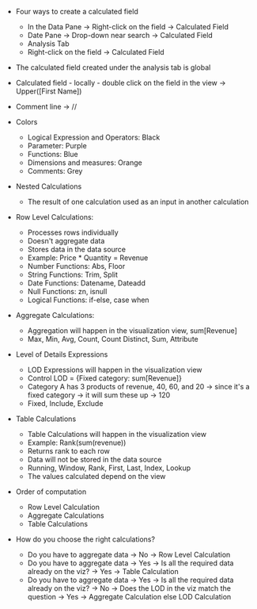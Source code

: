 - Four ways to create a calculated field
  - In the Data Pane -> Right-click on the field -> Calculated Field
  - Date Pane -> Drop-down near search -> Calculated Field
  - Analysis Tab
  - Right-click on the field -> Calculated Field

- The calculated field created under the analysis tab is global
- Calculated field - locally - double click on the field in the view -> Upper([First Name])
- Comment line -> //

- Colors
  - Logical Expression and Operators:  Black
  - Parameter:  Purple
  - Functions:  Blue
  - Dimensions and measures: Orange
  - Comments: Grey

- Nested Calculations
  - The result of one calculation used as an input in another calculation

- Row Level Calculations:
  - Processes rows individually
  - Doesn't aggregate data
  - Stores data in the data source
  - Example: Price * Quantity = Revenue
  - Number Functions: Abs, Floor
  - String Functions: Trim, Split
  - Date Functions: Datename, Dateadd
  - Null Functions: zn, isnull
  - Logical Functions: if-else, case when

- Aggregate Calculations:
  - Aggregation will happen in the visualization view, sum[Revenue]
  - Max, Min, Avg, Count, Count Distinct, Sum, Attribute

- Level of Details Expressions
  - LOD Expressions will happen in the visualization view
  - Control LOD = {Fixed category: sum[Revenue]}
  - Category A has 3 products of revenue, 40, 60, and 20 -> since it's a fixed category -> it will sum these up -> 120
  - Fixed, Include, Exclude

- Table Calculations
  - Table Calculations will happen in the visualization view
  - Example: Rank(sum(revenue))
  - Returns rank to each row
  - Data will not be stored in the data source
  - Running, Window, Rank, First, Last, Index, Lookup
  - The values calculated depend on the view

- Order of computation
  - Row Level Calculation
  - Aggregate Calculations
  - Table Calculations

- How do you choose the right calculations?
  - Do you have to aggregate data -> No -> Row Level Calculation
  - Do you have to aggregate data -> Yes -> Is all the required data already on the viz? -> Yes -> Table Calculation
  - Do you have to aggregate data -> Yes -> Is all the required data already on the viz? -> No -> Does the LOD in the viz match the question -> Yes -> Aggregate Calculation else LOD Calculation
